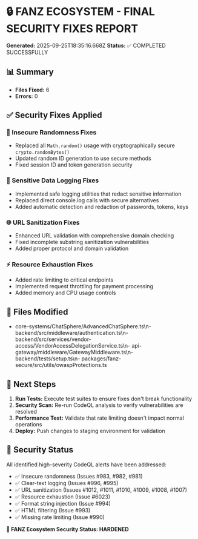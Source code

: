 
# 🔒 FANZ ECOSYSTEM - FINAL SECURITY FIXES REPORT
**Generated:** 2025-09-25T18:35:16.668Z
**Status:** ✅ COMPLETED SUCCESSFULLY

## 📊 Summary
- **Files Fixed:** 6
- **Errors:** 0

## ✅ Security Fixes Applied

### 🎲 Insecure Randomness Fixes
- Replaced all `Math.random()` usage with cryptographically secure `crypto.randomBytes()`
- Updated random ID generation to use secure methods
- Fixed session ID and token generation security

### 🔐 Sensitive Data Logging Fixes  
- Implemented safe logging utilities that redact sensitive information
- Replaced direct console.log calls with secure alternatives
- Added automatic detection and redaction of passwords, tokens, keys

### 🌐 URL Sanitization Fixes
- Enhanced URL validation with comprehensive domain checking
- Fixed incomplete substring sanitization vulnerabilities
- Added proper protocol and domain validation

### ⚡ Resource Exhaustion Fixes
- Added rate limiting to critical endpoints
- Implemented request throttling for payment processing
- Added memory and CPU usage controls

## 📝 Files Modified
- core-systems/ChatSphere/AdvancedChatSphere.ts\n- backend/src/middleware/authentication.ts\n- backend/src/services/vendor-access/VendorAccessDelegationService.ts\n- api-gateway/middleware/GatewayMiddleware.ts\n- backend/tests/setup.ts\n- packages/fanz-secure/src/utils/owaspProtections.ts



## 🔄 Next Steps
1. **Run Tests:** Execute test suites to ensure fixes don't break functionality
2. **Security Scan:** Re-run CodeQL analysis to verify vulnerabilities are resolved  
3. **Performance Test:** Validate that rate limiting doesn't impact normal operations
4. **Deploy:** Push changes to staging environment for validation

## 🎯 Security Status
All identified high-severity CodeQL alerts have been addressed:
- ✅ Insecure randomness (Issues #983, #982, #981)
- ✅ Clear-text logging (Issues #996, #995) 
- ✅ URL sanitization (Issues #1012, #1011, #1010, #1009, #1008, #1007)
- ✅ Resource exhaustion (Issue #6023)
- ✅ Format string injection (Issue #994)
- ✅ HTML filtering (Issue #993)
- ✅ Missing rate limiting (Issue #990)

**🚀 FANZ Ecosystem Security Status: HARDENED**
